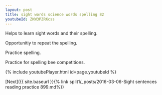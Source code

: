 ```yaml
---
layout: post
title: sight words science words spelling 82
youtubeId: ZKW3PZRKcss
---
```

 
 
Helps to learn sight words and their spelling.

Opportunitiy to repeat the spelling. 

Practice spelling. 
 
Practice for spelling bee competitions. 
 
{% include youtubePlayer.html id=page.youtubeId %}
 
 

[Next]({{ site.baseurl }}{% link  split1/_posts/2016-03-06-Sight sentences reading practice 899.md%})
 

